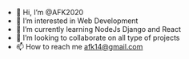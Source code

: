 - 👋 Hi, I’m @AFK2020
- 👀 I’m interested in Web Development
- 🌱 I’m currently learning NodeJs Django and React
- 💞️ I’m looking to collaborate on all type of projects
- 📫 How to reach me afk14@gmail.com

<!---
AFK2020/AFK2020 is a ✨ special ✨ repository because its `README.md` (this file) appears on your GitHub profile.
You can click the Preview link to take a look at your changes.
--->
